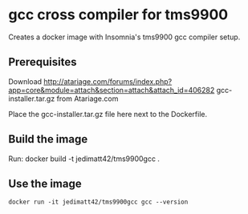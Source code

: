 # gcc cross compiler for tms9900

Creates a docker image with Insomnia's tms9900 gcc compiler setup.

## Prerequisites

Download http://atariage.com/forums/index.php?app=core&module=attach&section=attach&attach_id=406282 gcc-installer.tar.gz from Atariage.com

Place the gcc-installer.tar.gz file here next to the Dockerfile. 

## Build the image

Run: docker build -t jedimatt42/tms9900gcc . 

## Use the image

```
docker run -it jedimatt42/tms9900gcc gcc --version
```

